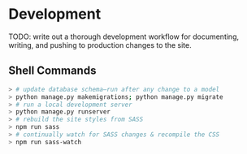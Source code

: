 # Development

TODO: write out a thorough development workflow for documenting, writing, and pushing to production changes to the site.

## Shell Commands


```sh
> # update database schema—run after any change to a model
> python manage.py makemigrations; python manage.py migrate
> # run a local development server
> python manage.py runserver
> # rebuild the site styles from SASS
> npm run sass
> # continually watch for SASS changes & recompile the CSS
> npm run sass-watch
```
